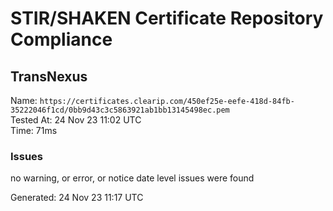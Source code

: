 # STIR/SHAKEN Certificate Repository Compliance

## TransNexus

Name: `https://certificates.clearip.com/450ef25e-eefe-418d-84fb-35222046f1cd/0bb9d43c3c5863921ab1bb13145498ec.pem`\
Tested At: 24 Nov 23 11:02 UTC\
Time: 71ms

### Issues

no warning, or error, or notice date level issues were found

Generated: 24 Nov 23 11:17 UTC